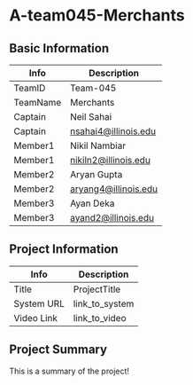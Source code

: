 # A-team045-Merchants

## Basic Information

|   Info      |        Description     |
| ----------- | ---------------------- |
| TeamID      |        Team-045        |
| TeamName    |         Merchants      |
| Captain     |       Neil Sahai       |
| Captain     |  nsahai4@illinois.edu  |
| Member1     |        Nikil Nambiar     |
| Member1     |  nikiln2@illinois.edu  |
| Member2     |  Aryan Gupta                    |
| Member2     |   aryang4@illinois.edu                  |
| Member3     |      Ayan Deka                  |
| Member3     |      ayand2@illinois.edu               |

## Project Information

|   Info      |        Description     |
| ----------- | ---------------------- |
|  Title      |       ProjectTitle     |
| System URL  |      link_to_system    |
| Video Link  |      link_to_video     |

## Project Summary

This is a summary of the project!
